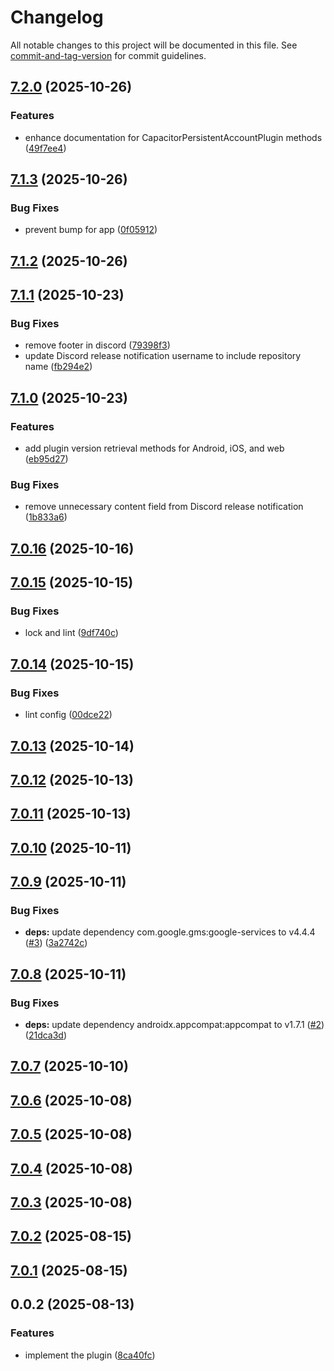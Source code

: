 # Changelog

All notable changes to this project will be documented in this file. See [commit-and-tag-version](https://github.com/absolute-version/commit-and-tag-version) for commit guidelines.

## [7.2.0](https://github.com/Cap-go/capacitor-persistent-account/compare/7.1.3...7.2.0) (2025-10-26)


### Features

* enhance documentation for CapacitorPersistentAccountPlugin methods ([49f7ee4](https://github.com/Cap-go/capacitor-persistent-account/commit/49f7ee4d72d3fe3d2e4c17b7e8a6b354613e49ab))

## [7.1.3](https://github.com/Cap-go/capacitor-persistent-account/compare/7.1.2...7.1.3) (2025-10-26)


### Bug Fixes

* prevent bump for app ([0f05912](https://github.com/Cap-go/capacitor-persistent-account/commit/0f059125b2914f3fd80b1482be82e00245a39c86))

## [7.1.2](https://github.com/Cap-go/capacitor-persistent-account/compare/7.1.1...7.1.2) (2025-10-26)

## [7.1.1](https://github.com/Cap-go/capacitor-persistent-account/compare/7.1.0...7.1.1) (2025-10-23)


### Bug Fixes

* remove footer in discord ([79398f3](https://github.com/Cap-go/capacitor-persistent-account/commit/79398f3c9f2f7a1cdf0cf3a6e13d48c8a03df22a))
* update Discord release notification username to include repository name ([fb294e2](https://github.com/Cap-go/capacitor-persistent-account/commit/fb294e22b4eee523a52d04912953d65cae747405))

## [7.1.0](https://github.com/Cap-go/capacitor-persistent-account/compare/7.0.16...7.1.0) (2025-10-23)


### Features

* add plugin version retrieval methods for Android, iOS, and web ([eb95d27](https://github.com/Cap-go/capacitor-persistent-account/commit/eb95d27c05eddd42c4fe51edb6099bbabfcbb4c9))


### Bug Fixes

* remove unnecessary content field from Discord release notification ([1b833a6](https://github.com/Cap-go/capacitor-persistent-account/commit/1b833a63c8bd5fef98386aa94d12e21722671b72))

## [7.0.16](https://github.com/Cap-go/capacitor-persistent-account/compare/7.0.15...7.0.16) (2025-10-16)

## [7.0.15](https://github.com/Cap-go/capacitor-persistent-account/compare/7.0.14...7.0.15) (2025-10-15)


### Bug Fixes

* lock and lint ([9df740c](https://github.com/Cap-go/capacitor-persistent-account/commit/9df740c509874fc0235b53fdadc3fd65865a4693))

## [7.0.14](https://github.com/Cap-go/capacitor-persistent-account/compare/7.0.13...7.0.14) (2025-10-15)


### Bug Fixes

* lint config ([00dce22](https://github.com/Cap-go/capacitor-persistent-account/commit/00dce22906364850b5ba86bb100b4902ec76efb1))

## [7.0.13](https://github.com/Cap-go/capacitor-persistent-account/compare/7.0.12...7.0.13) (2025-10-14)

## [7.0.12](https://github.com/Cap-go/capacitor-persistent-account/compare/7.0.11...7.0.12) (2025-10-13)

## [7.0.11](https://github.com/Cap-go/capacitor-persistent-account/compare/7.0.10...7.0.11) (2025-10-13)

## [7.0.10](https://github.com/Cap-go/capacitor-persistent-account/compare/7.0.9...7.0.10) (2025-10-11)

## [7.0.9](https://github.com/Cap-go/capacitor-persistent-account/compare/7.0.8...7.0.9) (2025-10-11)


### Bug Fixes

* **deps:** update dependency com.google.gms:google-services to v4.4.4 ([#3](https://github.com/Cap-go/capacitor-persistent-account/issues/3)) ([3a2742c](https://github.com/Cap-go/capacitor-persistent-account/commit/3a2742c8543bbe60a825a5b57e0be32435e1e162))

## [7.0.8](https://github.com/Cap-go/capacitor-persistent-account/compare/7.0.7...7.0.8) (2025-10-11)


### Bug Fixes

* **deps:** update dependency androidx.appcompat:appcompat to v1.7.1 ([#2](https://github.com/Cap-go/capacitor-persistent-account/issues/2)) ([21dca3d](https://github.com/Cap-go/capacitor-persistent-account/commit/21dca3d2dd74be39f65ffb5a3a51494267c89da7))

## [7.0.7](https://github.com/Cap-go/capacitor-persistent-account/compare/7.0.6...7.0.7) (2025-10-10)

## [7.0.6](https://github.com/Cap-go/capacitor-persistent-account/compare/7.0.5...7.0.6) (2025-10-08)

## [7.0.5](https://github.com/Cap-go/capacitor-persistent-account/compare/7.0.4...7.0.5) (2025-10-08)

## [7.0.4](https://github.com/Cap-go/capacitor-persistent-account/compare/7.0.3...7.0.4) (2025-10-08)

## [7.0.3](https://github.com/Cap-go/capacitor-persistent-account/compare/7.0.2...7.0.3) (2025-10-08)

## [7.0.2](https://github.com/Cap-go/capacitor-persistent-account/compare/7.0.1...7.0.2) (2025-08-15)

## [7.0.1](https://github.com/Cap-go/capacitor-persistent-account/compare/0.0.2...7.0.1) (2025-08-15)

## 0.0.2 (2025-08-13)


### Features

* implement the plugin ([8ca40fc](https://github.com/Cap-go/capacitor-persistent-account/commit/8ca40fc0ac9733a0783856274169278a8180f88e))
